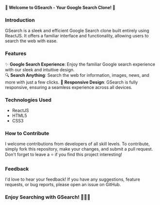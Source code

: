 **🌟 Welcome to GSearch - Your Google Search Clone! 🌟**

### Introduction
GSearch is a sleek and efficient Google Search clone built entirely using ReactJS. It offers a familiar interface and functionality, allowing users to search the web with ease.

### Features
✨ **Google Search Experience**: Enjoy the familiar Google search experience with our sleek and intuitive design.  
🔍 **Search Anything**: Search the web for information, images, news, and more with just a few clicks. 
🎨 **Responsive Design**: GSearch is fully responsive, ensuring a seamless experience across all devices.  

### Technologies Used
- ReactJS
- HTML5
- CSS3


### How to Contribute
I welcome contributions from developers of all skill levels. To contribute, simply fork this repository, make your changes, and submit a pull request. Don't forget to leave a ⭐️ if you find this project interesting!

### Feedback
I'd love to hear your feedback! If you have any suggestions, feature requests, or bug reports, please open an issue on GitHub.

### Enjoy Searching with GSearch! 🚀🔎✨
